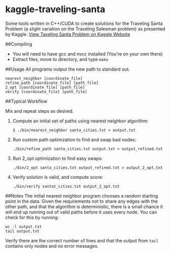 kaggle-traveling-santa
======================

Some tools written in C++/CUDA to create solutions for the Traveling Santa Problem (a slight variation on the Traveling Salesman problem) as presented by Kaggle.
[View Taveling Santa Problem on Kaggle Website](http://www.kaggle.com/c/traveling-santa-problem)

##Compiling
* You will need to have gcc and nvcc installed (You're on your own there)
* Extract files, move to directory, and type `make`

##Usage
All programs output the new path to standard out.
```
nearest_neighbor [coordinate_file]
refine_path [coordinate_file] [path_file]
2_opt [coordinate_file] [path_file]
verify [coordinate_file] [path_file]
```

##Typical Workflow

Mix and repeat steps as desired.

1. Compute an initial set of paths using nearest neighbor algorithm:

    ```
    $ ./bin/nearest_neighbor santa_cities.txt > output.txt
    ```

2. Run custom path optimization to find and swap bad nodes:

    ```
    ./bin/refine_path santa_cities.txt output.txt > output_refined.txt
    ```

3. Run 2_opt optimization to find easy swaps:

    ```
    ./bin/2_opt santa_cities.txt output_refined.txt > output_2_opt.txt
    ```

4. Verify solution is valid, and compute score:

    ```
    ./bin/verify santat_cities.txt output_2_opt.txt
    ```


##Notes
The initial nearest neighbor program chooses a random starting point in the data.  Given the requirements not to share any edges with the other path, and that the algorithm is deterministic, there is a small chance it will end up running out of valid paths before it uses every node.  You can check for this by running:
```
wc -l output.txt
tail output.txt
```

Verify there are the correct number of lines and that the output from `tail` contains only nodes and no error messages.




